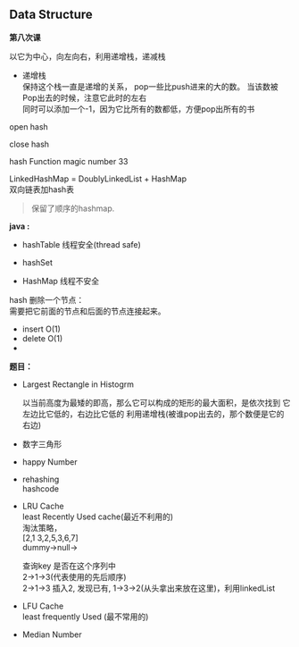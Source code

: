 ## Data Structure  
**第八次课**

以它为中心，向左向右，利用递增栈，递减栈   

* 递增栈  
	保持这个栈一直是递增的关系，
	pop一些比push进来的大的数。
	当该数被Pop出去的时候，注意它此时的左右  
	同时可以添加一个-1，因为它比所有的数都低，方便pop出所有的书  


open hash   

close hash

hash Function magic number 33  

LinkedHashMap = DoublyLinkedList + HashMap  
双向链表加hash表  
> 保留了顺序的hashmap.  

 

**java :**  

* hashTable
	线程安全(thread safe)

* hashSet


* HashMap
	线程不安全

hash 删除一个节点：  
需要把它前面的节点和后面的节点连接起来。  
* insert O(1)  
* delete O(1) 
*   


**题目：**   
 
* Largest Rectangle in Histogrm   

	以当前高度为最矮的即高，那么它可以构成的矩形的最大面积，是依次找到
	它左边比它低的，右边比它低的
	利用递增栈(被谁pop出去的，那个数便是它的右边)
	


* 数字三角形

* happy Number

* rehashing  
	hashcode 

* LRU Cache  
	least Recently Used cache(最近不利用的)  
	淘汰策略，  
	[2,1 3,2,5,3,6,7]  
	dummy->null->	

	查询key 是否在这个序列中  
	2->1->3(代表使用的先后顺序)  
	2->1->3 插入2, 发现已有, 1->3->2(从头拿出来放在这里)，利用linkedList

* LFU Cache  
	least frequently Used (最不常用的)


* Median Number  


